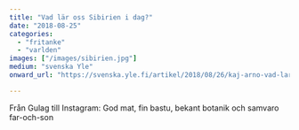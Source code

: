 ```yaml
---
title: "Vad lär oss Sibirien i dag?"
date: "2018-08-25"
categories: 
  - "fritanke"
  - "varlden"
images: ["/images/sibirien.jpg"]
medium: "svenska Yle"
onward_url: "https://svenska.yle.fi/artikel/2018/08/26/kaj-arno-vad-lar-oss-sibirien-i-dag-fran-gulag-till-instagram"

---
```


Från Gulag till Instagram: God mat, fin bastu, bekant botanik och samvaro far-och-son
